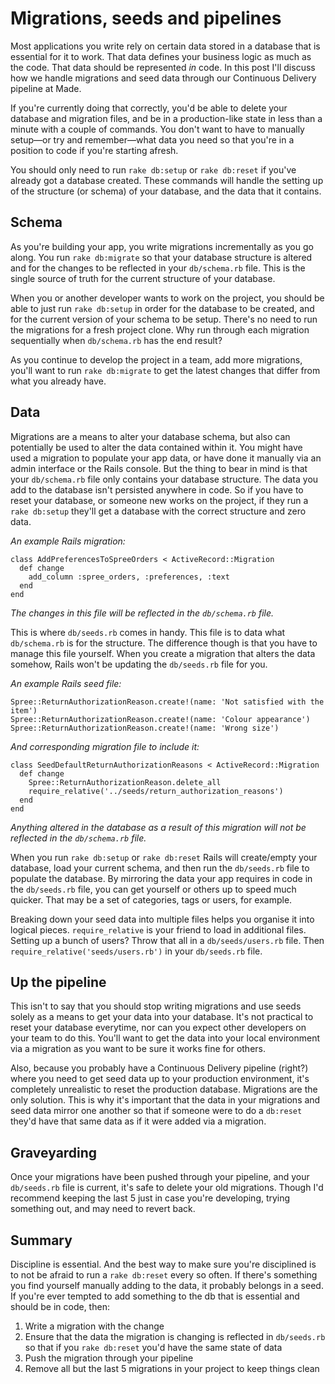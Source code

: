 # Migrations, seeds and pipelines

Most applications you write rely on certain data stored in a database that is essential for it to work. That data defines your business logic as much as the code. That data should be represented _in_ code. In this post I'll discuss how we handle migrations and seed data through our Continuous Delivery pipeline at Made.

If you're currently doing that correctly, you'd be able to delete your database and migration files, and be in a production-like state in less than a minute with a couple of commands. You don't want to have to manually setup—or try and remember—what data you need so that you're in a position to code if you're starting afresh.

You should only need to run `rake db:setup` or `rake db:reset` if you've already got a database created. These commands will handle the setting up of the structure (or schema) of your database, and the data that it contains.

## Schema

As you're building your app, you write migrations incrementally as you go along. You run `rake db:migrate` so that your database structure is altered and for the changes to be reflected in your `db/schema.rb` file. This is the single source of truth for the current structure of your database.

When you or another developer wants to work on the project, you should be able to just run `rake db:setup` in order for the database to be created, and for the current version of your schema to be setup. There's no need to run the migrations for a fresh project clone. Why run through each migration sequentially when `db/schema.rb` has the end result?

As you continue to develop the project in a team, add more migrations, you'll want to run `rake db:migrate` to get the latest changes that differ from what you already have.

## Data

Migrations are a means to alter your database schema, but also can potentially be used to alter the data contained within it. You might have used a migration to populate your app data, or have done it manually via an admin interface or the Rails console. But the thing to bear in mind is that your `db/schema.rb` file only contains your database structure. The data you add to the database isn't persisted anywhere in code. So if you have to reset your database, or someone new works on the project, if they run a `rake db:setup` they'll get a database with the correct structure and zero data.

_An example Rails migration:_

```
class AddPreferencesToSpreeOrders < ActiveRecord::Migration
  def change
    add_column :spree_orders, :preferences, :text
  end
end
```

_The changes in this file will be reflected in the `db/schema.rb` file._

This is where `db/seeds.rb` comes in handy. This file is to data what `db/schema.rb` is for the structure. The difference though is that you have to manage this file yourself. When you create a migration that alters the data somehow, Rails won't be updating the `db/seeds.rb` file for you.

_An example Rails seed file:_

```
Spree::ReturnAuthorizationReason.create!(name: 'Not satisfied with the item')
Spree::ReturnAuthorizationReason.create!(name: 'Colour appearance')
Spree::ReturnAuthorizationReason.create!(name: 'Wrong size')
```

_And corresponding migration file to include it:_

```
class SeedDefaultReturnAuthorizationReasons < ActiveRecord::Migration
  def change
    Spree::ReturnAuthorizationReason.delete_all
    require_relative('../seeds/return_authorization_reasons')
  end
end
```

_Anything altered in the database as a result of this migration will not be reflected in the `db/schema.rb` file._

When you run `rake db:setup` or `rake db:reset` Rails will create/empty your database, load your current schema, and then run the `db/seeds.rb` file to populate  the database. By mirroring the data your app requires in code in the `db/seeds.rb` file, you can get yourself or others up to speed much quicker. That may be a set of categories, tags or users, for example.

Breaking down your seed data into multiple files helps you organise it into logical pieces. `require_relative` is your friend to load in additional files. Setting up a bunch of users? Throw that all in a `db/seeds/users.rb` file. Then `require_relative('seeds/users.rb')` in your `db/seeds.rb` file.

## Up the pipeline

This isn't to say that you should stop writing migrations and use seeds solely as a means to get your data into your database. It's not practical to reset your database everytime, nor can you expect other developers on your team to do this. You'll want to get the data into your local environment via a migration as you want to be sure it works fine for others. 

Also, because you probably have a Continuous Delivery pipeline (right?) where you need to get seed data up to your production environment, it's completely unrealistic to reset the production database. Migrations are the only solution. This is why it's important that the data in your migrations and seed data mirror one another so that if someone were to do a `db:reset` they'd have that same data as if it were added via a migration.

## Graveyarding

Once your migrations have been pushed through your pipeline, and your `db/seeds.rb` file is current, it's safe to delete your old migrations. Though I'd recommend keeping the last 5 just in case you're developing, trying something out, and may need to revert back.

## Summary

Discipline is essential. And the best way to make sure you're disciplined is to not be afraid to run a `rake db:reset` every so often. If there's something you find yourself manually adding to the data, it probably belongs in a seed. If you're ever tempted to add something to the db that is essential and should be in code, then:

 1. Write a migration with the change
 2. Ensure that the data the migration is changing is reflected in `db/seeds.rb` so that if you `rake db:reset` you'd have the same state of data
 3. Push the migration through your pipeline
 4. Remove all but the last 5 migrations in your project to keep things clean

